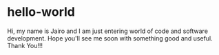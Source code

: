 # hello-world

Hi, my name is Jairo and I am just entering world of code and software development.
Hope you'll see me soon with something good and useful.
Thank You!!!